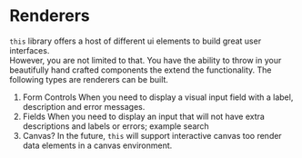 # Renderers

`this` library offers a host of different ui elements to build great user interfaces. \
However, you are not limited to that. You have the ability to throw in your beautifully hand crafted components the extend the functionality.
The following types are renderers can be built.
1. Form Controls
    When you need to display a visual input field with a label, description and error messages.
2. Fields
    When you need to display an input that will not have extra descriptions and labels or errors; example search
3. Canvas?
    In the future, `this` will support interactive canvas too render data elements in a canvas environment.
    